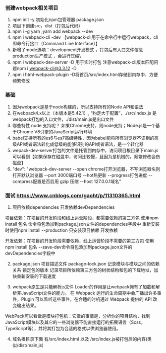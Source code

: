 ### 创建webpack相关项目
1. npm init -y 初始化npm包管理器  package.json
2. 项目下创建src，dist（打包后代码）
3. npm i -g yarn ;yarn add webpack --dev
3. npm i webpack-cli -dev 【webpack-cli用于在命令行中运行webpack，cli即命令行接口（Command Line Interface）】
4. 新增了mode选项：development开发模式 ，打包后有入口文件信息 production生产模式 ，会进行压缩\
5. npm i webpack-dev-server -D 用于实时打包 注意webpack-cli版本匹配问题npm i webpack-cli@3.3.12 -D 
6. npm i html-webpack-plugin -D将首页/src/index.html存储到内存中，方便频繁修改

### 基础
1. 因为webpack是基于node构建的，所以支持所有的Node API和语法
2. 在webpack4.x以上（本版本是5.42.1）, “约定大于配置”，./src/index.js 是webpack打包的入口文件，./dist/main.js是出口文件
3. 哪些特性 node 支持呢？ 如果Chrome支持，则node支持；Node.js是一个基于Chrome V8引擎的JavaScript运行环境
4. babel支持所有的es6与es7高级特性，因为babel能将所有浏览器不识别的高级API或者语法转化成低级的能够识别的API或者语法，是一个转化器
5. wepack-dev-server打包的文件是托管到内存中，访问项目根目录下main.js可以看到【如果保存在磁盘中，访问比较慢，且因为是机械的，频繁修改会伤磁盘】
6.  "dev": "webpack-dev-server --open chrome打开浏览器，不写浏览器名则打开默认浏览器 --port 3000端口号 --hot热更新 --progress打包进度 --compress配置是否启用 gzip 压缩 --host 127.0.0.1域名"

### 面试 https://www.cnblogs.com/gaoht/p/11310365.html
1. 项目依赖dependencies 开发依赖devDependencies

项目依赖：在项目的开发阶段和线上运营阶段，都需要依赖的第三方包
使用npm install 包名 命令将包添加到package.json文件的dependencies字段中
重新安装时使用npm install --production 只安装项目依赖
开发依赖

开发依赖：在项目的开发阶段需要依赖，线上运营阶段不需要的第三方包
使用npm install 包名 --save-dev命令将包添加到package.json文件的devDependencies字段中

2. package.json 项目描述文件
    package-lock.json 记录模块与模块之间的依赖关系
    锁定包的版本
    记录项目所依赖第三方包的树状结构和包的下载地址，加快重新安装的下载速度

3. webpack原生是只能解析js文件
Loader的作用是让webpack拥有了加载和解析非JavaScript文件的能力。
在 Webpack 运行的生命周期中会广播出许多事件，Plugin 可以监听这些事件，在合适的时机通过 Webpack 提供的 API 改变输出结果。

WebPack可以看做是模块打包机：它做的事情是，分析你的项目结构，找到JavaScript模块以及其它的一些浏览器不能直接运行的拓展语言（Scss，TypeScript等），并将其打包为合适的格式以供浏览器使用。

4. 域名根目录下面 有/src/index.html 以及 /src/index.js被打包后的内容(类似/dist/main,js)